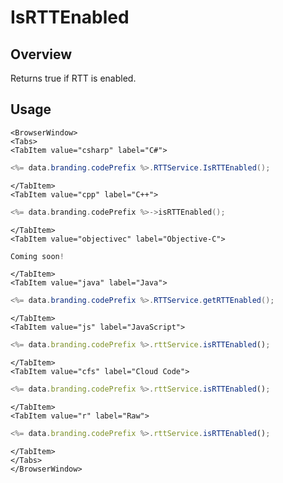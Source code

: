 # IsRTTEnabled
## Overview
Returns true if RTT is enabled.

## Usage

```mdx-code-block
<BrowserWindow>
<Tabs>
<TabItem value="csharp" label="C#">
```

```csharp
<%= data.branding.codePrefix %>.RTTService.IsRTTEnabled();
```

```mdx-code-block
</TabItem>
<TabItem value="cpp" label="C++">
```

```cpp
<%= data.branding.codePrefix %>->isRTTEnabled();
```

```mdx-code-block
</TabItem>
<TabItem value="objectivec" label="Objective-C">
```

```objectivec
Coming soon!
```

```mdx-code-block
</TabItem>
<TabItem value="java" label="Java">
```

```java
<%= data.branding.codePrefix %>.RTTService.getRTTEnabled();
```

```mdx-code-block
</TabItem>
<TabItem value="js" label="JavaScript">
```

```javascript
<%= data.branding.codePrefix %>.rttService.isRTTEnabled();
```

```mdx-code-block
</TabItem>
<TabItem value="cfs" label="Cloud Code">
```

```javascript
<%= data.branding.codePrefix %>.rttService.isRTTEnabled();
```

```mdx-code-block
</TabItem>
<TabItem value="r" label="Raw">
```

```javascript
<%= data.branding.codePrefix %>.rttService.isRTTEnabled();
```

```mdx-code-block
</TabItem>
</Tabs>
</BrowserWindow>
```

